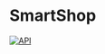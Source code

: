 # SmartShop

[![API](https://img.shields.io/badge/API-23%2B-brightgreen.svg?style=flat)](https://android-arsenal.com/api?level=23)
